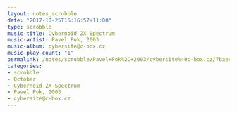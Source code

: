 ```yaml
---
layout: notes_scrobble
date: "2017-10-25T16:16:57+11:00"
type: scrobble
music-title: Cybernoid ZX Spectrum
music-artist: Pavel Pok, 2003
music-album: cybersite@c-box.cz
music-play-count: "1"
permalink: /notes/scrobble/Pavel+Pok%2C+2003/cybersite%40c-box.cz/7baeca8f04857ce31468c779e36b198d6ad59f19.html
categories:
- scrobble
- October
- Cybernoid ZX Spectrum
- Pavel Pok, 2003
- cybersite@c-box.cz
---
```


